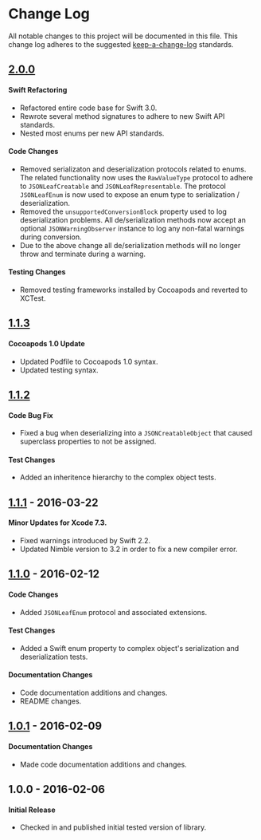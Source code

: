 # Change Log
All notable changes to this project will be documented in this file.
This change log adheres to the suggested [keep-a-change-log](https://github.com/olivierlacan/keep-a-changelog) standards.

## [2.0.0]
#### Swift Refactoring
- Refactored entire code base for Swift 3.0.
- Rewrote several method signatures to adhere to new Swift API standards.
- Nested most enums per new API standards.

#### Code Changes
- Removed serializaton and deserialization protocols related to enums.  The related functionality now uses the `RawValueType` protocol to adhere to `JSONLeafCreatable` and `JSONLeafRepresentable`. The protocol `JSONLeafEnum` is now used to expose an enum type to serialization / deserialization.
- Removed the `unsupportedConversionBlock` property used to log deserialization problems.  All de/serialization methods now accept an optional `JSONWarningObserver` instance to log any non-fatal warnings during conversion.
- Due to the above change all de/serialization methods will no longer throw and terminate during a warning.

#### Testing Changes
- Removed testing frameworks installed by Cocoapods and reverted to XCTest.

## [1.1.3]
#### Cocoapods 1.0 Update
- Updated Podfile to Cocoapods 1.0 syntax.
- Updated testing syntax.

## [1.1.2]
#### Code Bug Fix
- Fixed a bug when deserializing into a `JSONCreatableObject` that caused superclass properties to not be assigned.

#### Test Changes
- Added an inheritence hierarchy to the complex object tests.

## [1.1.1] - 2016-03-22
#### Minor Updates for Xcode 7.3.
- Fixed warnings introduced by Swift 2.2.
- Updated Nimble version to 3.2 in order to fix a new compiler error.

## [1.1.0] - 2016-02-12
#### Code Changes
- Added `JSONLeafEnum` protocol and associated extensions.

#### Test Changes
- Added a Swift enum property to complex object's serialization and deserialization tests.

#### Documentation Changes
- Code documentation additions and changes.
- README changes.

## [1.0.1] - 2016-02-09
#### Documentation Changes
- Made code documentation additions and changes.

## 1.0.0 - 2016-02-06
#### Initial Release
- Checked in and published initial tested version of library.

[2.0.0]: https://github.com/sean915213/SGYSwiftJSON/compare/1.1.3...2.0.0
[1.1.3]: https://github.com/sean915213/SGYSwiftJSON/compare/1.1.2...1.1.3
[1.1.2]: https://github.com/sean915213/SGYSwiftJSON/compare/1.1.1...1.1.2
[1.1.1]: https://github.com/sean915213/SGYSwiftJSON/compare/1.1.0...1.1.1
[1.1.0]: https://github.com/sean915213/SGYSwiftJSON/compare/1.0.1...1.1.0
[1.0.1]: https://github.com/sean915213/SGYSwiftJSON/compare/1.0.0...1.0.1
